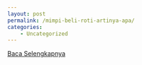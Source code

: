 ```yaml
---
layout: post
permalink: /mimpi-beli-roti-artinya-apa/
categories:
    - Uncategorized
---
```


[Baca Selengkapnya](/01)